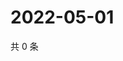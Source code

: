 # 2022-05-01

共 0 条

<!-- BEGIN WEIBO -->
<!-- 最后更新时间 Sun May 01 2022 03:12:53 GMT+0800 (China Standard Time) -->

<!-- END WEIBO -->
